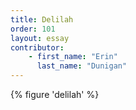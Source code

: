 ```yaml
---
title: Delilah
order: 101
layout: essay
contributor: 
    - first_name: "Erin"
      last_name: "Dunigan"
---
```


{% figure 'delilah' %}